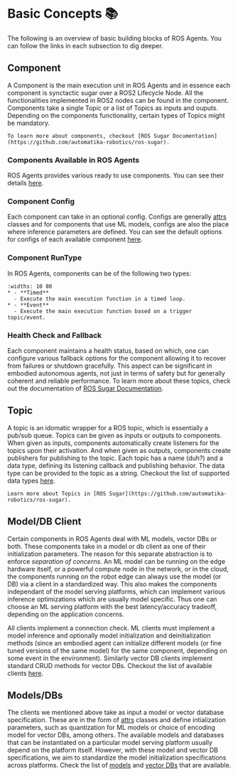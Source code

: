 # Basic Concepts 📚

The following is an overview of basic building blocks of ROS Agents. You can follow the links in each subsection to dig deeper.

## Component

A Component is the main execution unit in ROS Agents and in essence each component is synctactic sugar over a ROS2 Lifecycle Node. All the functionalities implemented in ROS2 nodes can be found in the component. Components take a single Topic or a list of Topics as inputs and ouputs. Depending on the components functionality, certain types of Topics might be mandatory.

```{note}
To learn more about components, checkout [ROS Sugar Documentation](https://github.com/automatika-robotics/ros-sugar).
```

### Components Available in ROS Agents

ROS Agents provides various ready to use components. You can see their details [here](apidocs/agents/agents.components).

### Component Config

Each component can take in an optional config. Configs are generally [attrs](https://www.attrs.org/en/stable/) classes and for components that use ML models, configs are also the place where inference parameters are defined. You can see the default options for configs of each available component [here](apidocs/agents/agents.config).

### Component RunType

In ROS Agents, components can be of the following two types:

```{list-table}
:widths: 10 80
* - **Timed**
  - Execute the main execution function in a timed loop.
* - **Event**
  - Execute the main execution function based on a trigger topic/event.
```

### Health Check and Fallback

Each component maintains a health status, based on which, one can configure various fallback options for the component allowing it to recover from failures or shutdown gracefully. This aspect can be significant in embodied autonomous agents, not just in terms of safety but for generally coherent and reliable performance. To learn more about these topics, check out the documentation of [ROS Sugar Documentation](https://github.com/automatika-robotics/ros-sugar).

## Topic

A topic is an idomatic wrapper for a ROS topic, which is essentially a pub/sub queue. Topics can be given as inputs or outputs to components. When given as inputs, components automatically create listeners for the topics upon their activation. And when given as outputs, components create publishers for publishing to the topic. Each topic has a name (duh?) and a data type, defining its listening callback and publishing behavior. The data type can be provided to the topic as a string. Checkout the list of supported data types [here](apidocs/agents/agents.ros).

```{note}
Learn more about Topics in [ROS Sugar](https://github.com/automatika-robotics/ros-sugar).
```

## Model/DB Client

Certain components in ROS Agents deal with ML models, vector DBs or both. These components take in a model or db client as one of their initialization parameters. The reason for this separate abstraction is to enforce _separation of concerns_. An ML model can be running on the edge hardware itself, or a powerful compute node in the network, or in the cloud, the components running on the robot edge can always use the model (or DB) via a client in a standardized way. This also makes the components independant of the model serving platforms, which can implement various inference optimizations which are usually model specific. Thus one can choose an ML serving platform with the best latency/accuracy tradeoff, depending on the application concerns.

All clients implement a connection check. ML clients must implement a model inference and optionally model initialization and deinitialization methods (since an embodied agent can initialize different models (or fine tuned versions of the same model) for the same component, depending on some event in the environment). Similarly vector DB clients implement standard CRUD methods for vector DBs. Checkout the list of available clients [here](apidocs/agents/agents.clients).

## Models/DBs

The clients we mentioned above take as input a model or vector database specification. These are in the form of [attrs](https://www.attrs.org/en/stable/) classes and define intialization parameters, such as quantization for ML models or choice of encoding model for vector DBs, among others. The available models and databases that can be instantiated on a particular model serving platform usually depend on the platform itself. However, with these model and vector DB specifications, we aim to standardize the model initialization specifications across platforms. Check the list of [models](apidocs/agents/agents.models) and [vector DBs](apidocs/agents/agents.vectordbs) that are available.
